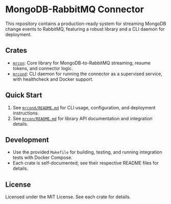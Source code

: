# MongoDB-RabbitMQ Connector

This repository contains a production-ready system for streaming MongoDB change events to RabbitMQ, featuring a robust library and a CLI daemon for deployment.

## Crates

- [`mrcon`](./mrcon/README.md): Core library for MongoDB-to-RabbitMQ streaming, resume tokens, and connector logic.
- [`mrcond`](./mrcond/README.md): CLI daemon for running the connector as a supervised service, with healthcheck and Docker support.

## Quick Start

1. See [`mrcond/README.md`](./mrcond/README.md) for CLI usage, configuration, and deployment instructions.
2. See [`mrcon/README.md`](./mrcon/README.md) for library API documentation and integration details.

## Development

- Use the provided `Makefile` for building, testing, and running integration tests with Docker Compose.
- Each crate is self-documented; see their respective README files for details.

## License

Licensed under the MIT License. See each crate for details.
